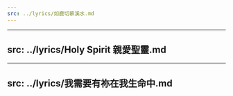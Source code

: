 ```yaml
---
src: ../lyrics/如鹿切慕溪水.md
---
```

---
src: ../lyrics/Holy Spirit 親愛聖靈.md
---
---
src: ../lyrics/我需要有祢在我生命中.md
---
